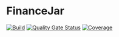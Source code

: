 # FinanceJar
[![Build](https://github.com/dhardtke/FinanceJar/workflows/Maven/badge.svg)](https://github.com/dhardtke/FinanceJar/actions?query=workflow%3AMaven+branch%3Amaster)  [![Quality Gate Status](https://sonarcloud.io/api/project_badges/measure?project=dhardtke_FinanceJar&metric=alert_status)](https://sonarcloud.io/dashboard?id=dhardtke_FinanceJar) [![Coverage](https://sonarcloud.io/api/project_badges/measure?project=dhardtke_FinanceJar&metric=coverage)](https://sonarcloud.io/dashboard?id=dhardtke_FinanceJar)
